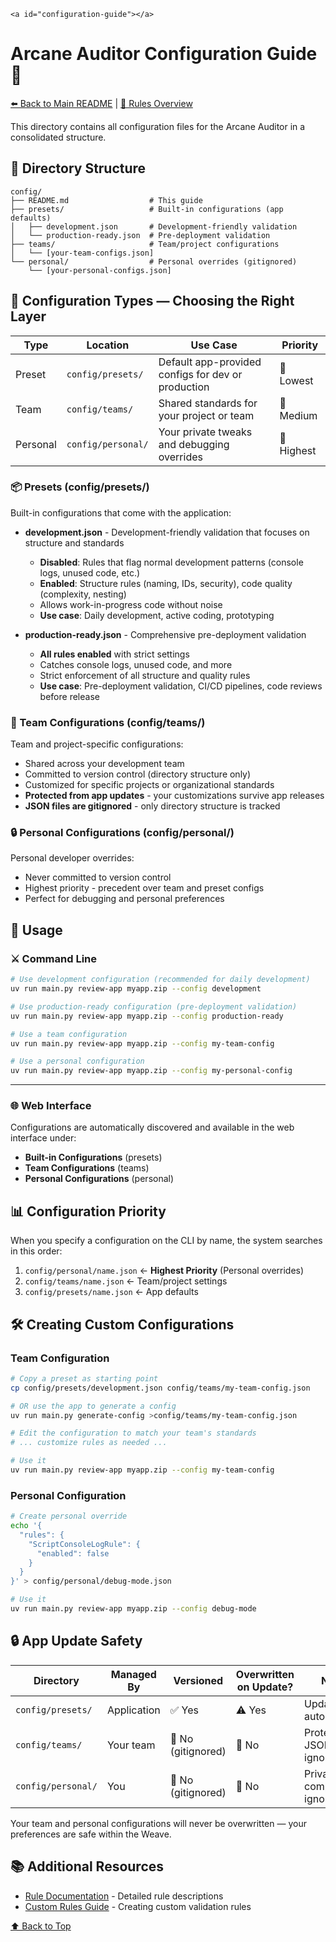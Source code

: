 `<a id="configuration-guide"></a>`

# Arcane Auditor Configuration Guide 📜

[⬅️ Back to Main README](../README.md) | [🧠 Rules Overview](../parser/rules/RULE_BREAKDOWN.md)

This directory contains all configuration files for the Arcane Auditor in a consolidated structure.

## 📁 Directory Structure

```
config/
├── README.md                  # This guide
├── presets/                   # Built-in configurations (app defaults)
│   ├── development.json       # Development-friendly validation
│   └── production-ready.json  # Pre-deployment validation
├── teams/                     # Team/project configurations
│   └── [your-team-configs.json]
└── personal/                  # Personal overrides (gitignored)
    └── [your-personal-configs.json]
```

## 🎯 Configuration Types — Choosing the Right Layer

| Type     | Location             | Use Case                                           | Priority   |
| -------- | -------------------- | -------------------------------------------------- | ---------- |
| Preset   | `config/presets/`  | Default app-provided configs for dev or production | 🔹 Lowest  |
| Team     | `config/teams/`    | Shared standards for your project or team          | 🔸 Medium  |
| Personal | `config/personal/` | Your private tweaks and debugging overrides        | 🔺 Highest |

### 📦 Presets (config/presets/)

Built-in configurations that come with the application:

- **development.json** - Development-friendly validation that focuses on structure and standards

  - **Disabled**: Rules that flag normal development patterns (console logs, unused code, etc.)
  - **Enabled**: Structure rules (naming, IDs, security), code quality (complexity, nesting)
  - Allows work-in-progress code without noise
  - **Use case**: Daily development, active coding, prototyping
- **production-ready.json** - Comprehensive pre-deployment validation

  - **All rules enabled** with strict settings
  - Catches console logs, unused code, and more
  - Strict enforcement of all structure and quality rules
  - **Use case**: Pre-deployment validation, CI/CD pipelines, code reviews before release

### 👥 Team Configurations (config/teams/)

Team and project-specific configurations:

- Shared across your development team
- Committed to version control (directory structure only)
- Customized for specific projects or organizational standards
- **Protected from app updates** - your customizations survive app releases
- **JSON files are gitignored** - only directory structure is tracked

### 🔒 Personal Configurations (config/personal/)

Personal developer overrides:

- Never committed to version control
- Highest priority - precedent over team and preset configs
- Perfect for debugging and personal preferences

## 🚀 Usage

### ⚔️ Command Line

```bash
# Use development configuration (recommended for daily development)
uv run main.py review-app myapp.zip --config development

# Use production-ready configuration (pre-deployment validation)
uv run main.py review-app myapp.zip --config production-ready

# Use a team configuration
uv run main.py review-app myapp.zip --config my-team-config

# Use a personal configuration
uv run main.py review-app myapp.zip --config my-personal-config
```

---

### 🌐 Web Interface

Configurations are automatically discovered and available in the web interface under:

- **Built-in Configurations** (presets)
- **Team Configurations** (teams)
- **Personal Configurations** (personal)

## 📊 Configuration Priority

When you specify a configuration on the CLI by name, the system searches in this order:

1. `config/personal/name.json` ← **Highest Priority** (Personal overrides)
2. `config/teams/name.json` ← Team/project settings
3. `config/presets/name.json` ← App defaults

## 🛠️ Creating Custom Configurations

### Team Configuration

```bash
# Copy a preset as starting point
cp config/presets/development.json config/teams/my-team-config.json

# OR use the app to generate a config
uv run main.py generate-config >config/teams/my-team-config.json

# Edit the configuration to match your team's standards
# ... customize rules as needed ...

# Use it
uv run main.py review-app myapp.zip --config my-team-config
```

### Personal Configuration

```bash
# Create personal override
echo '{
  "rules": {
    "ScriptConsoleLogRule": {
      "enabled": false
    }
  }
}' > config/personal/debug-mode.json

# Use it
uv run main.py review-app myapp.zip --config debug-mode
```

## 🔒 App Update Safety

| Directory            | Managed By  | Versioned          | Overwritten on Update? | Notes                         |
| -------------------- | ----------- | ------------------ | ---------------------- | ----------------------------- |
| `config/presets/`  | Application | ✅ Yes             | ⚠️ Yes               | Updated automatically         |
| `config/teams/`    | Your team   | 🚫 No (gitignored) | 🚫 No                  | Protected, JSON files ignored |
| `config/personal/` | You         | 🚫 No (gitignored) | 🚫 No                  | Private, completely ignored   |

Your team and personal configurations will never be overwritten — your preferences are safe within the Weave.

## 📚 Additional Resources

- [Rule Documentation](../parser/rules/RULE_BREAKDOWN.md) - Detailed rule descriptions
- [Custom Rules Guide](../parser/rules/custom/README.md) - Creating custom validation rules

[⬆️ Back to Top](#configuration-guide)
